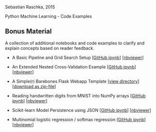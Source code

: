 Sebastian Raschka, 2015

Python Machine Learning - Code Examples

## Bonus Material

A collection of additional notebooks and code examples to clarify and explain concepts based on reader feedback.


- A Basic Pipeline and Grid Search Setup [[GitHub ipynb](./svm_iris_pipeline_and_gridsearch.ipynb)] [[nbviewer](http://nbviewer.ipython.org/github/rowennetfinder555/Practice1/blob/master/code/bonus/svm_iris_pipeline_and_gridsearch.ipynb)]

- An Extended Nested Cross-Validation Example [[GitHub ipynb](./nested_cross_validation.ipynb)] [[nbviewer](http://nbviewer.ipython.org/github/rowennetfinder555/Practice1/blob/master/code/bonus/nested_cross_validation.ipynb)]

- A Simple(r) Barebones Flask Webapp Template [[view directory](./flask_webapp_ex01)][[download as zip-file](https://github.com/rowennetfinder555/Practice1/raw/master/code/bonus/flask_webapp_ex01/flask_webapp_ex01.zip)]

- Reading handwritten digits from MNIST into NumPy arrays [[GitHub ipynb](./reading_mnist.ipynb)] [[nbviewer](http://nbviewer.ipython.org/github/rowennetfinder555/Practice1/blob/master/code/bonus/reading_mnist.ipynb)]

- Scikit-learn Model Persistence using JSON [[GitHub ipynb](./scikit-model-to-json.ipynb)] [[nbviewer](http://nbviewer.ipython.org/github/rowennetfinder555/Practice1/blob/master/code/bonus/scikit-model-to-json.ipynb)]

- Multinomial logistic regression / softmax regression [[GitHub ipynb](./softmax-regression.ipynb)] [[nbviewer](http://nbviewer.ipython.org/github/rowennetfinder555/Practice1/blob/master/code/bonus/softmax-regression.ipynb)]
